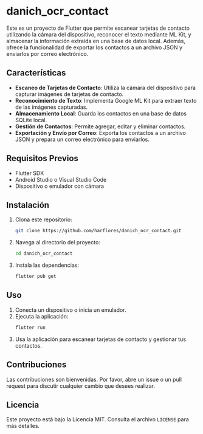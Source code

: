 # danich_ocr_contact

Este es un proyecto de Flutter que permite escanear tarjetas de contacto utilizando la cámara del dispositivo, reconocer el texto mediante ML Kit, y almacenar la información extraída en una base de datos local. Además, ofrece la funcionalidad de exportar los contactos a un archivo JSON y enviarlos por correo electrónico.

## Características

- **Escaneo de Tarjetas de Contacto**: Utiliza la cámara del dispositivo para capturar imágenes de tarjetas de contacto.
- **Reconocimiento de Texto**: Implementa Google ML Kit para extraer texto de las imágenes capturadas.
- **Almacenamiento Local**: Guarda los contactos en una base de datos SQLite local.
- **Gestión de Contactos**: Permite agregar, editar y eliminar contactos.
- **Exportación y Envío por Correo**: Exporta los contactos a un archivo JSON y prepara un correo electrónico para enviarlos.

## Requisitos Previos

- Flutter SDK
- Android Studio o Visual Studio Code
- Dispositivo o emulador con cámara

## Instalación

1. Clona este repositorio:
   ```bash
   git clone https://github.com/harflores/danich_ocr_contact.git
   ```
2. Navega al directorio del proyecto:
   ```bash
   cd danich_ocr_contact
   ```
3. Instala las dependencias:
   ```bash
   flutter pub get
   ```

## Uso

1. Conecta un dispositivo o inicia un emulador.
2. Ejecuta la aplicación:
   ```bash
   flutter run
   ```
3. Usa la aplicación para escanear tarjetas de contacto y gestionar tus contactos.

## Contribuciones

Las contribuciones son bienvenidas. Por favor, abre un issue o un pull request para discutir cualquier cambio que desees realizar.

## Licencia

Este proyecto está bajo la Licencia MIT. Consulta el archivo `LICENSE` para más detalles.

